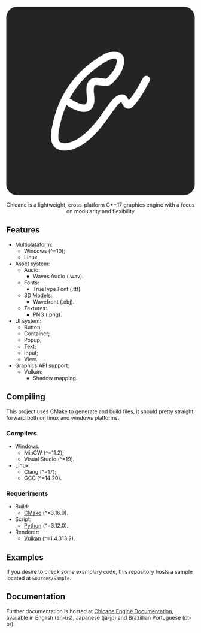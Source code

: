 <p align="center">
    <img src="https://raw.githubusercontent.com/pepeien/chicane/master/.github/images/logo.svg" alt="Chicane logo" />
</p>

<p align="center">
    <span>Chicane is a lightweight, cross-platform C++17 graphics engine with a focus on modularity and flexibility</span>
</p>

## Features
- Multiplataform:
    - Windows (^=10);
    - Linux.
- Asset system: 
    - Audio:
        - Waves Audio (.wav).
    - Fonts:
        - TrueType Font (.ttf).
    - 3D Models:
        - Wavefront (.obj).
    - Textures:
        - PNG (.png).
- UI system:
    - Button;
    - Container;
    - Popup;
    - Text;
    - Input;
    - View.
- Graphics API support:
    - Vulkan:
        - Shadow mapping.

## Compiling
This project uses CMake to generate and build files, it should pretty straight forward both on linux and windows platforms.

### Compilers
- Windows:
    - MinGW (^=11.2);
    - Visual Studio (^=19).
- Linux:
    - Clang (^=17);
    - GCC (^=14.20).

### Requeriments
- Build:
    - [CMake](https://cmake.org/download) (^=3.16.0).
- Script:
    - [Python](https://www.python.org/downloads) (^=3.12.0).
- Renderer:
    - [Vulkan](https://www.lunarg.com/vulkan-sdk) (^=1.4.313.2).

## Examples
If you desire to check some examplary code, this repository hosts a sample located at `Sources/Sample`.

## Documentation
Further documentation is hosted at [Chicane Engine Documentation](https://chicane.erickfrederick.com), available in English (en-us), Japanese (ja-jp) and Brazillian Portuguese (pt-br).
